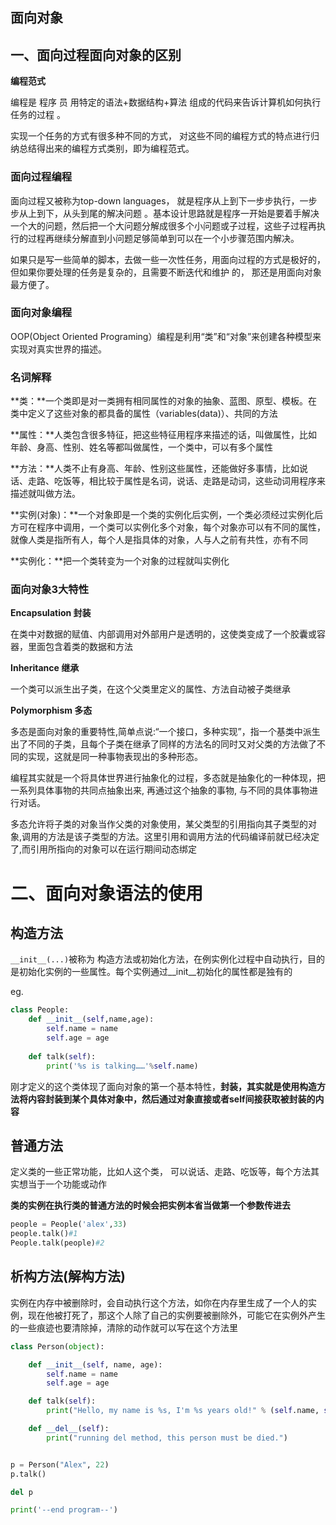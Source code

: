 ## 面向对象

## 一、面向过程面向对象的区别

**编程范式**

编程是 程序 员 用特定的语法+数据结构+算法 组成的代码来告诉计算机如何执行任务的过程 。

实现一个任务的方式有很多种不同的方式， 对这些不同的编程方式的特点进行归纳总结得出来的编程方式类别，即为编程范式。

### 面向过程编程

面向过程又被称为top-down languages， 就是程序从上到下一步步执行，一步步从上到下，从头到尾的解决问题 。基本设计思路就是程序一开始是要着手解决一个大的问题，然后把一个大问题分解成很多个小问题或子过程，这些子过程再执行的过程再继续分解直到小问题足够简单到可以在一个小步骤范围内解决。

如果只是写一些简单的脚本，去做一些一次性任务，用面向过程的方式是极好的，但如果你要处理的任务是复杂的，且需要不断迭代和维护 的， 那还是用面向对象最方便了。

### 面向对象编程

OOP(Object Oriented Programing）编程是利用“类”和“对象”来创建各种模型来实现对真实世界的描述。

### 名词解释

**类：**一个类即是对一类拥有相同属性的对象的抽象、蓝图、原型、模板。在类中定义了这些对象的都具备的属性（variables(data)）、共同的方法

**属性：**人类包含很多特征，把这些特征用程序来描述的话，叫做属性，比如年龄、身高、性别、姓名等都叫做属性，一个类中，可以有多个属性

**方法：**人类不止有身高、年龄、性别这些属性，还能做好多事情，比如说话、走路、吃饭等，相比较于属性是名词，说话、走路是动词，这些动词用程序来描述就叫做方法。

**实例(对象)：**一个对象即是一个类的实例化后实例，一个类必须经过实例化后方可在程序中调用，一个类可以实例化多个对象，每个对象亦可以有不同的属性，就像人类是指所有人，每个人是指具体的对象，人与人之前有共性，亦有不同

**实例化：**把一个类转变为一个对象的过程就叫实例化

### 面向对象3大特性

**Encapsulation 封装**

在类中对数据的赋值、内部调用对外部用户是透明的，这使类变成了一个胶囊或容器，里面包含着类的数据和方法

**Inheritance 继承**

一个类可以派生出子类，在这个父类里定义的属性、方法自动被子类继承

**Polymorphism 多态**

多态是面向对象的重要特性,简单点说:“一个接口，多种实现”，指一个基类中派生出了不同的子类，且每个子类在继承了同样的方法名的同时又对父类的方法做了不同的实现，这就是同一种事物表现出的多种形态。

编程其实就是一个将具体世界进行抽象化的过程，多态就是抽象化的一种体现，把一系列具体事物的共同点抽象出来, 再通过这个抽象的事物, 与不同的具体事物进行对话。

多态允许将子类的对象当作父类的对象使用，某父类型的引用指向其子类型的对象,调用的方法是该子类型的方法。这里引用和调用方法的代码编译前就已经决定了,而引用所指向的对象可以在运行期间动态绑定

# 二、面向对象语法的使用



## **构造方法**

`__init__(...)`被称为 构造方法或初始化方法，在例实例化过程中自动执行，目的是初始化实例的一些属性。每个实例通过__init__初始化的属性都是独有的

eg.

```python
class People:
    def __init__(self,name,age):
        self.name = name
        self.age = age
        
    def talk(self):
        print('%s is talking……'%self.name)
```

刚才定义的这个类体现了面向对象的第一个基本特性，**封装，其实就是使用构造方法将内容封装到某个具体对象中，然后通过对象直接或者self间接获取被封装的内容**

## 普通方法

定义类的一些正常功能，比如人这个类， 可以说话、走路、吃饭等，每个方法其实想当于一个功能或动作

**类的实例在执行类的普通方法的时候会把实例本省当做第一个参数传进去**

```python
people = People('alex',33)
people.talk()#1
People.talk(people)#2
```

## **析构方法(解构方法)**

实例在内存中被删除时，会自动执行这个方法，如你在内存里生成了一个人的实例，现在他被打死了，那这个人除了自己的实例要被删除外，可能它在实例外产生的一些痕迹也要清除掉，清除的动作就可以写在这个方法里

```python
class Person(object):

    def __init__(self, name, age):
        self.name = name
        self.age = age

    def talk(self):
        print("Hello, my name is %s, I'm %s years old!" % (self.name, self.age))

    def __del__(self):
        print("running del method, this person must be died.")


p = Person("Alex", 22)
p.talk()

del p

print('--end program--')
```